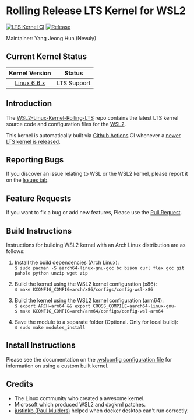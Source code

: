 # Rolling Release LTS Kernel for WSL2

[![LTS Kernel CI](https://img.shields.io/github/actions/workflow/status/Nevuly/WSL2-Linux-Kernel-Rolling-LTS/build.yml?label=github%20actions%20build&logo=github-actions&logoColor=%23FFFFFF&style=for-the-badge&labelColor=%23000000)](https://github.com/Nevuly/WSL2-Linux-Kernel-Rolling-LTS/actions/workflows/build.yml)
[![Release](https://img.shields.io/github/v/release/Nevuly/WSL2-Linux-Kernel-Rolling-LTS?display_name=tag&label=LATEST&logo=Linux&logoColor=%23FFFFFF&style=for-the-badge&labelColor=%23000000)](https://github.com/Nevuly/WSL2-Linux-Kernel-Rolling-LTS/releases/latest)

Maintainer: Yang Jeong Hun (Nevuly)

## Current Kernel Status

| Kernel Version | Status |
|:--------------:|:------:|
| [Linux 6.6.x][wsl2-kernel-6.6] | LTS Support |

## Introduction

The [WSL2-Linux-Kernel-Rolling-LTS][wsl2-kernel-rolling-lts] repo contains the latest LTS kernel source code and
configuration files for the [WSL2][about-wsl2].

This kernel is automatically built via [Github Actions][gh-actions] CI whenever a [newer LTS kernel is released][kernel-lts].

## Reporting Bugs

If you discover an issue relating to WSL or the WSL2 kernel, please report it on
the [Issues tab][issue].

## Feature Requests

If you want to fix a bug or add new features, Please use the [Pull Request][pr].

## Build Instructions

Instructions for building WSL2 kernel with an Arch Linux distribution are
as follows:

1. Install the build dependencies (Arch Linux):  
   `$ sudo pacman -S aarch64-linux-gnu-gcc bc bison curl flex gcc git pahole python unzip wget zip`

2. Build the kernel using the WSL2 kernel configuration (x86):  
   `$ make KCONFIG_CONFIG=arch/x86/configs/config-wsl-x86`

3. Build the kernel using the WSL2 kernel configuration (arm64):  
   `$ export ARCH=arm64 && export CROSS_COMPILE=aarch64-linux-gnu-`  
   `$ make KCONFIG_CONFIG=arch/arm64/configs/config-wsl-arm64`

4. Save the module to a separate folder (Optional. Only for local build):  
   `$ sudo make modules_install`

## Install Instructions

Please see the documentation on the [.wslconfig configuration
file][install-inst] for information on using a custom built kernel.

## Credits
 * The Linux community who created a awesome kernel.
 * Microsoft which produced WSL2 and dxgkrnl patches.
 * [justinkb (Paul Mulders)][justinkb] helped when docker desktop can't run correctly.

[wsl2-kernel-6.6]: https://github.com/Nevuly/WSL2-Linux-Kernel-Rolling-LTS/tree/wsl-6.6-lts
[wsl2-kernel-rolling-lts]: https://github.com/Nevuly/WSL2-Linux-Kernel-Rolling-LTS
[about-wsl2]: https://docs.microsoft.com/en-us/windows/wsl/about#what-is-wsl-2
[gh-actions]: https://github.com/Nevuly/WSL2-Linux-Kernel-Rolling-LTS/actions
[kernel-lts]: https://git.kernel.org/pub/scm/linux/kernel/git/stable/linux.git/log/?h=linux-6.6.y
[issue]: https://github.com/Nevuly/WSL2-Rolling-Kernel-Issue/issues
[pr]: https://github.com/Nevuly/WSL2-Linux-Kernel-Rolling-LTS/pulls
[install-inst]: https://docs.microsoft.com/en-us/windows/wsl/wsl-config#configure-global-options-with-wslconfig
[justinkb]: https://github.com/justinkb